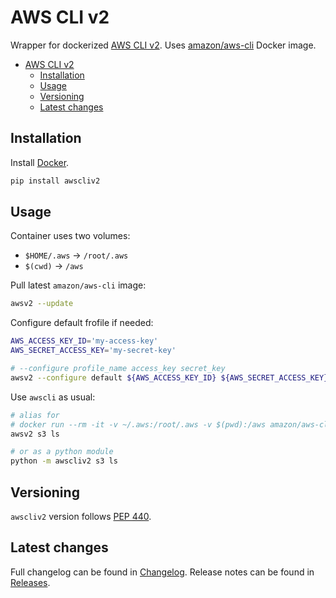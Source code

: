 # AWS CLI v2

Wrapper for dockerized [AWS CLI v2](https://github.com/aws/aws-cli/tree/v2).
Uses [amazon/aws-cli](https://hub.docker.com/r/amazon/aws-cli) Docker image.

- [AWS CLI v2](#aws-cli-v2)
  - [Installation](#installation)
  - [Usage](#usage)
  - [Versioning](#versioning)
  - [Latest changes](#latest-changes)

## Installation

Install [Docker](https://docs.docker.com/get-docker/).

```bash
pip install awscliv2
```

## Usage

Container uses two volumes:

- `$HOME/.aws` -> `/root/.aws`
- `$(cwd)` -> `/aws`

Pull latest `amazon/aws-cli` image:

```bash
awsv2 --update
```

Configure default frofile if needed:

```bash
AWS_ACCESS_KEY_ID='my-access-key'
AWS_SECRET_ACCESS_KEY='my-secret-key'

# --configure profile_name access_key secret_key
awsv2 --configure default ${AWS_ACCESS_KEY_ID} ${AWS_SECRET_ACCESS_KEY}
```

Use `awscli` as usual:

```bash
# alias for
# docker run --rm -it -v ~/.aws:/root/.aws -v $(pwd):/aws amazon/aws-cli $@
awsv2 s3 ls

# or as a python module
python -m awscliv2 s3 ls
```

## Versioning

`awscliv2` version follows [PEP 440](https://www.python.org/dev/peps/pep-0440/).

## Latest changes

Full changelog can be found in [Changelog](./CHANGELOG.md).
Release notes can be found in [Releases](https://github.com/vemel/awscliv2/releases).
